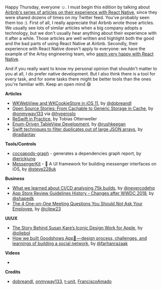 Happy Thursday, everyone ☺️. I must begin this edition by talking about [Airbnb's series of articles on their experience with React Native](https://medium.com/airbnb-engineering/react-native-at-airbnb-f95aa460be1c), since they were shared dozens of times on my Twitter feed. You've probably seen them too :). First of all, I really appreciate that Airbnb wrote those articles. We usually see lots of similar articles when a big company adopts a technology, but we don't usually hear anything about their experience with it after a while. Those articles are well written and highlight both the good and the bad parts of using React Native at Airbnb. Secondly, their experience with React Native doesn't apply to everyone: we have the example of the Artsy engineering team, who [seem very happy with React Native](http://artsy.github.io/series/react-native-at-artsy/). 

And if you really want to know my personal opinion that shouldn't matter to you at all, I do prefer native development. But I also think there is a tool for every task, and for some tasks there might be better tools than the ones you're familiar with. Keep an open mind 😄

**Articles**

* [WKWebView and WKCookieStore in iOS 11](https://medium.com/appssemble/wkwebview-and-wkcookiestore-in-ios-11-5b423e0829f8), by [@dobreandl](https://twitter.com/dobreandl)
* [Open Source Stories: From Cachable to Generic Storage in Cache](https://medium.com/hyperoslo/open-source-stories-from-cachable-to-generic-storage-in-cache-418d9a230d51), by [@onmyway133](https://twitter.com/onmyway133) via [@hyperoslo](https://twitter.com/hyperoslo)
* [ReSwift in Practice](https://medium.com/@tobi_86596/reswift-in-practice-1512e0f59eb5), by Tobias Ottenweller
* [Enum-Driven TableView Development](https://www.raywenderlich.com/188692/enum-driven-tableview-development), by [@rushkeegan](https://twitter.com/rushkeegan)
* [Swift techniques to filter duplicates out of large JSON arrays](http://aplus.rs/2018/swift-techniques-remove-duplicates-array/), by [@radiantav](https://twitter.com/radiantav)

**Tools/Controls**

* [cocoapods-graph](https://github.com/erickjung/cocoapods-graph) - generates a dependencies graph report, by [@erickjung](https://twitter.com/erickjung)
* [MessengerKit](https://github.com/steve228uk/MessengerKit) - 
💬 A UI framework for building messenger interfaces on iOS, by [@steve228uk](https://twitter.com/steve228uk)

**Business**

* [What we learned about CI/CD analysing 75k builds](https://nevercode.io/blog/what-we-learned-about-ci-cd-tool-analysing-75k-builds/), by [@nevercodehq](https://twitter.com/nevercodehq)
* [App Store Review Guidelines History - Changes after WWDC 2018](http://www.appstorereviewguidelineshistory.com/articles/2018-06-04-wwdc2018/), by [@shapedk](https://twitter.com/shapedk)
* [The 4 One-on-One Meeting Questions You Should *Not* Ask Your Employee](https://knowyourcompany.com/learn/guides/8-how-to-have-effective-one-on-one-meetings/2-four-questions-not-to-ask-during-one-on-one-meeting/), by [@cjlew23](https://twitter.com/cjlew23)

**UI/UX**

* [The Story Behind Susan Kare’s Iconic Design Work for Apple](https://milanote.com/the-work/the-story-behind-susan-kares-iconic-design-work-for-apple), by [@oliebol](https://twitter.com/oliebol)
* [How we built Goodshows App🍿 — design process, challenges, and learnings of building a social network](https://uxdesign.cc/how-we-built-goodshows-app-design-process-challenges-and-the-learnings-of-building-a-social-24325d9afb04), by [@farhanrazaak](https://twitter.com/farhanrazaak)

**Videos**

* 

**Credits**

* [dobreandl](https://github.com/dobreandl), [onmyway133](https://github.com/onmyway133), [t-unit](https://github.com/t-unit), [FranciscoAmado](https://github.com/FranciscoAmado)
